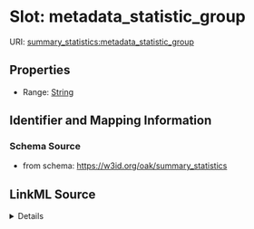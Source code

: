 # Slot: metadata_statistic_group

URI: [summary_statistics:metadata_statistic_group](https://w3id.org/oaklib/summary_statistics.metadata_statistic_group)



<!-- no inheritance hierarchy -->






## Properties

* Range: [String](String.md)







## Identifier and Mapping Information







### Schema Source


* from schema: https://w3id.org/oak/summary_statistics




## LinkML Source

<details>
```yaml
name: metadata_statistic_group
from_schema: https://w3id.org/oak/summary_statistics
rank: 1000
alias: metadata_statistic_group
is_grouping_slot: true
range: string

```
</details>